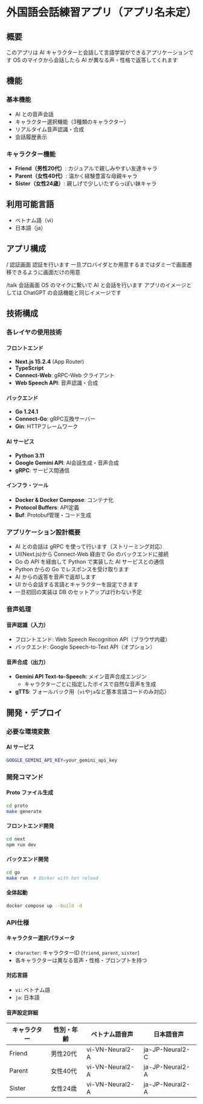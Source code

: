 # 外国語会話練習アプリ（アプリ名未定）

## 概要

このアプリは AI キャラクターと会話して言語学習ができるアプリケーションです
OS のマイクから会話したら AI が異なる声・性格で返答してくれます

## 機能

### 基本機能
- AI との音声会話
- キャラクター選択機能（3種類のキャラクター）
- リアルタイム音声認識・合成
- 会話履歴表示

### キャラクター機能
- **Friend（男性20代）**: カジュアルで親しみやすい友達キャラ
- **Parent（女性40代）**: 温かく経験豊富な母親キャラ  
- **Sister（女性24歳）**: 親しげで少しいたずらっぽい妹キャラ

## 利用可能言語

- ベトナム語（vi）
- 日本語（ja）

## アプリ構成

/
認証画面
認証を行います
一旦プロバイダとか用意するまではダミーで画面遷移できるように画面だけの用意

/talk
会話画面
OS のマイクに繋いで AI と会話を行います
アプリのイメージとしては ChatGPT の会話機能と同じイメージです

## 技術構成

### 各レイヤの使用技術

#### フロントエンド
- **Next.js 15.2.4** (App Router)
- **TypeScript**
- **Connect-Web**: gRPC-Web クライアント
- **Web Speech API**: 音声認識・合成

#### バックエンド
- **Go 1.24.1**
- **Connect-Go**: gRPC互換サーバー
- **Gin**: HTTPフレームワーク

#### AI サービス
- **Python 3.11**
- **Google Gemini API**: AI会話生成・音声合成
- **gRPC**: サービス間通信

#### インフラ・ツール
- **Docker & Docker Compose**: コンテナ化
- **Protocol Buffers**: API定義
- **Buf**: Protobuf管理・コード生成

### アプリケーション設計概要

- AI との会話は gRPC を使って行います（ストリーミング対応）
- UI(Next.js)から Connect-Web 経由で Go のバックエンドに接続
- Go の API を経由して Python で実装した AI サービスとの通信
- Python からの Go でレスポンスを受け取ります
- AI からの返答を音声で返却します
- UI から会話する言語とキャラクターを設定できます
- 一旦初回の実装は DB のセットアップは行わない予定

### 音声処理

#### 音声認識（入力）
- フロントエンド: Web Speech Recognition API（ブラウザ内蔵）
- バックエンド: Google Speech-to-Text API（オプション）

#### 音声合成（出力）
- **Gemini API Text-to-Speech**: メイン音声合成エンジン
  - キャラクターごとに指定したボイスで自然な音声を生成
- **gTTS**: フォールバック用（`vi`や`ja`など基本言語コードのみ対応）

## 開発・デプロイ

### 必要な環境変数

#### AI サービス
```bash
GOOGLE_GEMINI_API_KEY=your_gemini_api_key
```

### 開発コマンド

#### Proto ファイル生成
```bash
cd proto
make generate
```

#### フロントエンド開発
```bash
cd next
npm run dev
```

#### バックエンド開発
```bash
cd go
make run  # Docker with hot reload
```

#### 全体起動
```bash
docker compose up --build -d
```

### API仕様

#### キャラクター選択パラメータ
- `character`: キャラクターID (`friend`, `parent`, `sister`)
- 各キャラクターは異なる音声・性格・プロンプトを持つ

#### 対応言語
- `vi`: ベトナム語
- `ja`: 日本語

#### 音声設定詳細
| キャラクター | 性別・年齢 | ベトナム語音声 | 日本語音声 |
|------------|-----------|---------------|-----------|
| Friend     | 男性20代   | vi-VN-Neural2-A | ja-JP-Neural2-C |
| Parent     | 女性40代   | vi-VN-Neural2-A | ja-JP-Neural2-A |
| Sister     | 女性24歳   | vi-VN-Neural2-A | ja-JP-Neural2-A |
